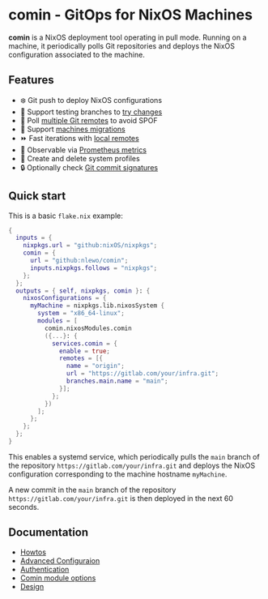# comin - GitOps for NixOS Machines

**comin** is a NixOS deployment tool operating in pull mode. Running
on a machine, it periodically polls Git repositories and deploys the
NixOS configuration associated to the machine.

## Features

- :snowflake: Git push to deploy NixOS configurations
- :construction: Support testing branches to [try changes](./docs/howtos.md#how-to-test-a-nixos-configuration-change)
- :rocket: Poll [multiple Git remotes](./docs/generated-module-options.md#servicescominremotes) to avoid SPOF
- :postbox: Support [machines migrations](./docs/howtos.md#how-to-migrate-a-configuration-from-a-machine-to-another-one)
- :fast_forward: Fast iterations with [local remotes](./docs/howtos.md#iterate-faster-with-local-repository)
- :satellite: Observable via [Prometheus metrics](./docs/generated-module-options.md#servicescominexporter)
- :pushpin: Create and delete system profiles
- :lock: Optionally check [Git commit signatures](./docs/howtos.md#check-git-commit-signatures)

## Quick start

This is a basic `flake.nix` example:

```nix
{
  inputs = {
    nixpkgs.url = "github:nixOS/nixpkgs";
    comin = {
      url = "github:nlewo/comin";
      inputs.nixpkgs.follows = "nixpkgs";
    };
  };
  outputs = { self, nixpkgs, comin }: {
    nixosConfigurations = {
      myMachine = nixpkgs.lib.nixosSystem {
        system = "x86_64-linux";
        modules = [
          comin.nixosModules.comin
          ({...}: {
            services.comin = {
              enable = true;
              remotes = [{
                name = "origin";
                url = "https://gitlab.com/your/infra.git";
                branches.main.name = "main";
              }];
            };
          })
        ];
      };
    };
  };
}
```

This enables a systemd service, which periodically pulls the `main`
branch of the repository `https://gitlab.com/your/infra.git` and
deploys the NixOS configuration corresponding to the machine hostname
`myMachine`.

A new commit in the `main` branch of the repository
`https://gitlab.com/your/infra.git` is then deployed in the next 60
seconds.

## Documentation

- [Howtos](./docs/howtos.md)
- [Advanced Configuraion](./docs/advanced-config.md)
- [Authentication](./docs/authentication.md)
- [Comin module options](./docs/generated-module-options.md)
- [Design](./docs/design.md)
